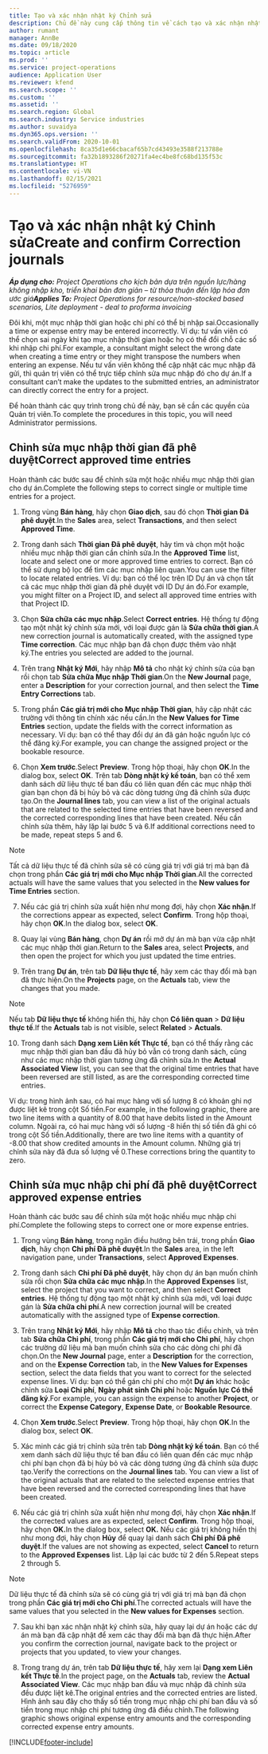 ```yaml
---
title: Tạo và xác nhận nhật ký Chỉnh sửa
description: Chủ đề này cung cấp thông tin về cách tạo và xác nhận nhật ký chỉnh sửa.
author: rumant
manager: AnnBe
ms.date: 09/18/2020
ms.topic: article
ms.prod: ''
ms.service: project-operations
audience: Application User
ms.reviewer: kfend
ms.search.scope: ''
ms.custom: ''
ms.assetid: ''
ms.search.region: Global
ms.search.industry: Service industries
ms.author: suvaidya
ms.dyn365.ops.version: ''
ms.search.validFrom: 2020-10-01
ms.openlocfilehash: 8ca35d1e66cbacaf65b7cd43493e3588f213788e
ms.sourcegitcommit: fa32b1893286f20271fa4ec4be8fc68bd135f53c
ms.translationtype: HT
ms.contentlocale: vi-VN
ms.lasthandoff: 02/15/2021
ms.locfileid: "5276959"
---
```

# <a name="create-and-confirm-correction-journals"></a><span data-ttu-id="eee39-103">Tạo và xác nhận nhật ký Chỉnh sửa</span><span class="sxs-lookup"><span data-stu-id="eee39-103">Create and confirm Correction journals</span></span>

<span data-ttu-id="eee39-104">_**Áp dụng cho:** Project Operations cho kịch bản dựa trên nguồn lực/hàng không nhập kho, triển khai bản đơn giản – từ thỏa thuận đến lập hóa đơn ước giá_</span><span class="sxs-lookup"><span data-stu-id="eee39-104">_**Applies To:** Project Operations for resource/non-stocked based scenarios, Lite deployment - deal to proforma invoicing_</span></span>

<span data-ttu-id="eee39-105">Đôi khi, một mục nhập thời gian hoặc chi phí có thể bị nhập sai.</span><span class="sxs-lookup"><span data-stu-id="eee39-105">Occasionally a time or expense entry may be entered incorrectly.</span></span> <span data-ttu-id="eee39-106">Ví dụ: tư vấn viên có thể chọn sai ngày khi tạo mục nhập thời gian hoặc họ có thể đổi chỗ các số khi nhập chi phí.</span><span class="sxs-lookup"><span data-stu-id="eee39-106">For example, a consultant might select the wrong date when creating a time entry or they might transpose the numbers when entering an expense.</span></span> <span data-ttu-id="eee39-107">Nếu tư vấn viên không thể cập nhật các mục nhập đã gửi, thì quản trị viên có thể trực tiếp chỉnh sửa mục nhập đó cho dự án.</span><span class="sxs-lookup"><span data-stu-id="eee39-107">If a consultant can’t make the updates to the submitted entries, an administrator can directly correct the entry for a project.</span></span>

<span data-ttu-id="eee39-108">Để hoàn thành các quy trình trong chủ đề này, bạn sẽ cần các quyền của Quản trị viên.</span><span class="sxs-lookup"><span data-stu-id="eee39-108">To complete the procedures in this topic, you will need Administrator permissions.</span></span>

## <a name="correct-approved-time-entries"></a><span data-ttu-id="eee39-109">Chỉnh sửa mục nhập thời gian đã phê duyệt</span><span class="sxs-lookup"><span data-stu-id="eee39-109">Correct approved time entries</span></span>     

<span data-ttu-id="eee39-110">Hoàn thành các bước sau để chỉnh sửa một hoặc nhiều mục nhập thời gian cho dự án.</span><span class="sxs-lookup"><span data-stu-id="eee39-110">Complete the following steps to correct single or multiple time entries for a project.</span></span>

1. <span data-ttu-id="eee39-111">Trong vùng **Bán hàng**, hãy chọn **Giao dịch**, sau đó chọn **Thời gian Đã phê duyệt**.</span><span class="sxs-lookup"><span data-stu-id="eee39-111">In the **Sales** area, select **Transactions**, and then select **Approved Time**.</span></span> 

2. <span data-ttu-id="eee39-112">Trong danh sách **Thời gian Đã phê duyệt**, hãy tìm và chọn một hoặc nhiều mục nhập thời gian cần chỉnh sửa.</span><span class="sxs-lookup"><span data-stu-id="eee39-112">In the **Approved Time** list, locate and select one or more approved time entries to correct.</span></span> <span data-ttu-id="eee39-113">Bạn có thể sử dụng bộ lọc để tìm các mục nhập liên quan.</span><span class="sxs-lookup"><span data-stu-id="eee39-113">You can use the filter to locate related entries.</span></span> <span data-ttu-id="eee39-114">Ví dụ: bạn có thể lọc trên ID Dự án và chọn tất cả các mục nhập thời gian đã phê duyệt với ID Dự án đó.</span><span class="sxs-lookup"><span data-stu-id="eee39-114">For example, you might filter on a Project ID, and select all approved time entries with that Project ID.</span></span>

3. <span data-ttu-id="eee39-115">Chọn **Sửa chữa các mục nhập**.</span><span class="sxs-lookup"><span data-stu-id="eee39-115">Select **Correct entries**.</span></span> <span data-ttu-id="eee39-116">Hệ thống tự động tạo một nhật ký chỉnh sửa mới, với loại được gán là **Sửa chữa thời gian**.</span><span class="sxs-lookup"><span data-stu-id="eee39-116">A new correction journal is automatically created, with the assigned type **Time correction**.</span></span> <span data-ttu-id="eee39-117">Các mục nhập bạn đã chọn được thêm vào nhật ký.</span><span class="sxs-lookup"><span data-stu-id="eee39-117">The entries you selected are added to the journal.</span></span> 

4. <span data-ttu-id="eee39-118">Trên trang **Nhật ký Mới**, hãy nhập **Mô tả** cho nhật ký chỉnh sửa của bạn rồi chọn tab **Sửa chữa Mục nhập Thời gian**.</span><span class="sxs-lookup"><span data-stu-id="eee39-118">On the **New Journal** page, enter a **Description** for your correction journal, and then select the **Time Entry Corrections** tab.</span></span>  

5. <span data-ttu-id="eee39-119">Trong phần **Các giá trị mới cho Mục nhập Thời gian**, hãy cập nhật các trường với thông tin chính xác nếu cần.</span><span class="sxs-lookup"><span data-stu-id="eee39-119">In the **New Values for Time Entries** section, update the fields with the correct information as necessary.</span></span> <span data-ttu-id="eee39-120">Ví dụ: bạn có thể thay đổi dự án đã gán hoặc nguồn lực có thể đăng ký.</span><span class="sxs-lookup"><span data-stu-id="eee39-120">For example, you can change the assigned project or the bookable resource.</span></span>

6. <span data-ttu-id="eee39-121">Chọn **Xem trước**.</span><span class="sxs-lookup"><span data-stu-id="eee39-121">Select **Preview**.</span></span> <span data-ttu-id="eee39-122">Trong hộp thoại, hãy chọn **OK**.</span><span class="sxs-lookup"><span data-stu-id="eee39-122">In the dialog box, select **OK**.</span></span> <span data-ttu-id="eee39-123">Trên tab **Dòng nhật ký kế toán**, bạn có thể xem danh sách dữ liệu thực tế ban đầu có liên quan đến các mục nhập thời gian bạn chọn đã bị hủy bỏ và các dòng tương ứng đã chỉnh sửa được tạo.</span><span class="sxs-lookup"><span data-stu-id="eee39-123">On the **Journal lines** tab, you can view a list of the original actuals that are related to the selected time entries that have been reversed and the corrected corresponding lines that have been created.</span></span> <span data-ttu-id="eee39-124">Nếu cần chỉnh sửa thêm, hãy lặp lại bước 5 và 6.</span><span class="sxs-lookup"><span data-stu-id="eee39-124">If additional corrections need to be made, repeat steps 5 and 6.</span></span> 

> [!NOTE]
> <span data-ttu-id="eee39-125">Tất cả dữ liệu thực tế đã chỉnh sửa sẽ có cùng giá trị với giá trị mà bạn đã chọn trong phần **Các giá trị mới cho Mục nhập Thời gian**.</span><span class="sxs-lookup"><span data-stu-id="eee39-125">All the corrected actuals will have the same values that you selected in the **New values for Time Entries** section.</span></span>

7. <span data-ttu-id="eee39-126">Nếu các giá trị chỉnh sửa xuất hiện như mong đợi, hãy chọn **Xác nhận**.</span><span class="sxs-lookup"><span data-stu-id="eee39-126">If the corrections appear as expected, select **Confirm**.</span></span> <span data-ttu-id="eee39-127">Trong hộp thoại, hãy chọn **OK**.</span><span class="sxs-lookup"><span data-stu-id="eee39-127">In the dialog box, select **OK**.</span></span>

8. <span data-ttu-id="eee39-128">Quay lại vùng **Bán hàng**, chọn **Dự án** rồi mở dự án mà bạn vừa cập nhật các mục nhập thời gian.</span><span class="sxs-lookup"><span data-stu-id="eee39-128">Return to the **Sales** area, select **Projects**, and then open the project for which you just updated the time entries.</span></span> 

9. <span data-ttu-id="eee39-129">Trên trang **Dự án**, trên tab **Dữ liệu thực tế**, hãy xem các thay đổi mà bạn đã thực hiện.</span><span class="sxs-lookup"><span data-stu-id="eee39-129">On the **Projects** page, on the **Actuals** tab, view the changes that you made.</span></span> 

> [!NOTE]
> <span data-ttu-id="eee39-130">Nếu tab **Dữ liệu thực tế** không hiển thị, hãy chọn **Có liên quan** > **Dữ liệu thực tế**.</span><span class="sxs-lookup"><span data-stu-id="eee39-130">If the **Actuals** tab is not visible, select **Related** > **Actuals**.</span></span>  

10. <span data-ttu-id="eee39-131">Trong danh sách **Dạng xem Liên kết Thực tế**, bạn có thể thấy rằng các mục nhập thời gian ban đầu đã hủy bỏ vẫn có trong danh sách, cũng như các mục nhập thời gian tương ứng đã chỉnh sửa.</span><span class="sxs-lookup"><span data-stu-id="eee39-131">In the **Actual Associated View** list, you can see that the original time entries that have been reversed are still listed, as are the corresponding corrected time entries.</span></span> 

<span data-ttu-id="eee39-132">Ví dụ: trong hình ảnh sau, có hai mục hàng với số lượng 8 có khoản ghi nợ được liệt kê trong cột Số tiền.</span><span class="sxs-lookup"><span data-stu-id="eee39-132">For example, in the following graphic, there are two line items with a quantity of 8.00 that have debits listed in the Amount column.</span></span> <span data-ttu-id="eee39-133">Ngoài ra, có hai mục hàng với số lượng -8 hiển thị số tiền đã ghi có trong cột Số tiền.</span><span class="sxs-lookup"><span data-stu-id="eee39-133">Additionally, there are two line items with a quantity of -8.00 that show credited amounts in the Amount column.</span></span> <span data-ttu-id="eee39-134">Những giá trị chỉnh sửa này đã đưa số lượng về 0.</span><span class="sxs-lookup"><span data-stu-id="eee39-134">These corrections bring the quantity to zero.</span></span>

 
## <a name="correct-approved-expense-entries"></a><span data-ttu-id="eee39-135">Chỉnh sửa mục nhập chi phí đã phê duyệt</span><span class="sxs-lookup"><span data-stu-id="eee39-135">Correct approved expense entries</span></span>

<span data-ttu-id="eee39-136">Hoàn thành các bước sau để chỉnh sửa một hoặc nhiều mục nhập chi phí.</span><span class="sxs-lookup"><span data-stu-id="eee39-136">Complete the following steps to correct one or more expense entries.</span></span> 

1. <span data-ttu-id="eee39-137">Trong vùng **Bán hàng**, trong ngăn điều hướng bên trái, trong phần **Giao dịch**, hãy chọn **Chi phí Đã phê duyệt**.</span><span class="sxs-lookup"><span data-stu-id="eee39-137">In the **Sales** area, in the left navigation pane, under **Transactions**, select **Approved Expenses**.</span></span>

2. <span data-ttu-id="eee39-138">Trong danh sách **Chi phí Đã phê duyệt**, hãy chọn dự án bạn muốn chỉnh sửa rồi chọn **Sửa chữa các mục nhập**.</span><span class="sxs-lookup"><span data-stu-id="eee39-138">In the **Approved Expenses** list, select the project that you want to correct, and then select **Correct entries**.</span></span> <span data-ttu-id="eee39-139">Hệ thống tự động tạo một nhật ký chỉnh sửa mới, với loại được gán là **Sửa chữa chi phí**.</span><span class="sxs-lookup"><span data-stu-id="eee39-139">A new correction journal will be created automatically with the assigned type of **Expense correction**.</span></span> 

3. <span data-ttu-id="eee39-140">Trên trang **Nhật ký Mới**, hãy nhập **Mô tả** cho thao tác điều chỉnh, và trên tab **Sửa chữa Chi phí**, trong phần **Các giá trị mới cho Chi phí**, hãy chọn các trường dữ liệu mà bạn muốn chỉnh sửa cho các dòng chi phí đã chọn.</span><span class="sxs-lookup"><span data-stu-id="eee39-140">On the **New Journal** page, enter a **Description** for the correction, and on the **Expense Correction** tab, in the **New Values for Expenses** section, select the data fields that you want to correct for the selected expense lines.</span></span> <span data-ttu-id="eee39-141">Ví dụ: bạn có thể gán chi phí cho một **Dự án** khác hoặc chỉnh sửa **Loại Chi phí**, **Ngày phát sinh Chi phí** hoặc **Nguồn lực Có thể đăng ký**.</span><span class="sxs-lookup"><span data-stu-id="eee39-141">For example, you can assign the expense to another **Project**, or correct the **Expense Category**, **Expense Date**, or **Bookable Resource**.</span></span>

4. <span data-ttu-id="eee39-142">Chọn **Xem trước**.</span><span class="sxs-lookup"><span data-stu-id="eee39-142">Select **Preview**.</span></span> <span data-ttu-id="eee39-143">Trong hộp thoại, hãy chọn **OK**.</span><span class="sxs-lookup"><span data-stu-id="eee39-143">In the dialog box, select **OK**.</span></span> 

5. <span data-ttu-id="eee39-144">Xác minh các giá trị chỉnh sửa trên tab **Dòng nhật ký kế toán**. Bạn có thể xem danh sách dữ liệu thực tế ban đầu có liên quan đến các mục nhập chi phí bạn chọn đã bị hủy bỏ và các dòng tương ứng đã chỉnh sửa được tạo.</span><span class="sxs-lookup"><span data-stu-id="eee39-144">Verify the corrections on the **Journal lines** tab. You can view a list of the original actuals that are related to the selected expense entries that have been reversed and the corrected corresponding lines that have been created.</span></span>

6. <span data-ttu-id="eee39-145">Nếu các giá trị chỉnh sửa xuất hiện như mong đợi, hãy chọn **Xác nhận**.</span><span class="sxs-lookup"><span data-stu-id="eee39-145">If the corrected values are as expected, select **Confirm**.</span></span> <span data-ttu-id="eee39-146">Trong hộp thoại, hãy chọn **OK.**</span><span class="sxs-lookup"><span data-stu-id="eee39-146">In the dialog box, select **OK.**</span></span> <span data-ttu-id="eee39-147">Nếu các giá trị không hiển thị như mong đợi, hãy chọn **Hủy** để quay lại danh sách **Chi phí Đã phê duyệt**.</span><span class="sxs-lookup"><span data-stu-id="eee39-147">If the values are not showing as expected, select **Cancel** to return to the **Approved Expenses** list.</span></span> <span data-ttu-id="eee39-148">Lặp lại các bước từ 2 đến 5.</span><span class="sxs-lookup"><span data-stu-id="eee39-148">Repeat steps 2 through 5.</span></span> 

> [!NOTE]
> <span data-ttu-id="eee39-149">Dữ liệu thực tế đã chỉnh sửa sẽ có cùng giá trị với giá trị mà bạn đã chọn trong phần **Các giá trị mới cho Chi phí**.</span><span class="sxs-lookup"><span data-stu-id="eee39-149">The corrected actuals will have the same values that you selected in the **New values for Expenses** section.</span></span>

7. <span data-ttu-id="eee39-150">Sau khi bạn xác nhận nhật ký chỉnh sửa, hãy quay lại dự án hoặc các dự án mà bạn đã cập nhật để xem các thay đổi mà bạn đã thực hiện.</span><span class="sxs-lookup"><span data-stu-id="eee39-150">After you confirm the correction journal, navigate back to the project or projects that you updated, to view your changes.</span></span>  

8. <span data-ttu-id="eee39-151">Trong trang dự án, trên tab **Dữ liệu thực tế**, hãy xem lại **Dạng xem Liên kết Thực tế**.</span><span class="sxs-lookup"><span data-stu-id="eee39-151">In the project page, on the **Actuals** tab, review the **Actual Associated View**.</span></span> <span data-ttu-id="eee39-152">Các mục nhập ban đầu và mục nhập đã chỉnh sửa đều được liệt kê.</span><span class="sxs-lookup"><span data-stu-id="eee39-152">The original entries and the corrected entries are listed.</span></span> <span data-ttu-id="eee39-153">Hình ảnh sau đây cho thấy số tiền trong mục nhập chi phí ban đầu và số tiền trong mục nhập chi phí tương ứng đã điều chỉnh.</span><span class="sxs-lookup"><span data-stu-id="eee39-153">The following graphic shows original expense entry amounts and the corresponding corrected expense entry amounts.</span></span> 




[!INCLUDE[footer-include](../includes/footer-banner.md)]